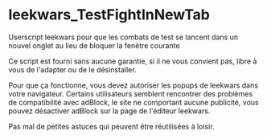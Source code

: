 # leekwars_TestFightInNewTab

Userscript leekwars pour que les combats de test se lancent dans un nouvel onglet au lieu de bloquer la fenêtre courante

Ce script est fourni sans aucune garantie, si il ne vous convient pas, libre à vous de l'adapter ou de le désinstaller.

Pour que ça fonctionne, vous devez autoriser les popups de leekwars dans votre navigateur.
Certains utilisateurs semblent rencontrer des problèmes de compatibilité avec adBlock, le site ne comportant aucune publicité, vous pouvez désactiver adBlock sur la page de l'éditeur leekwars.

Pas mal de petites astuces qui peuvent être réutilisées à loisir.

